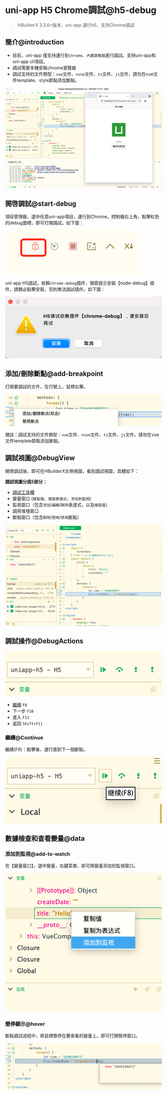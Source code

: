 # uni-app H5 Chrome調試@h5-debug

> HBuilderX 3.3.6+版本，uni-app 運行h5，支持Chrome調試

## 簡介@introduction

- 目前，uni-app 僅支持運行到`chrome`、`內置瀏覽器`進行調試。支持uni-app和uni-app cli項目。
- 調試需要本機安裝chrome瀏覽器
- 調試支持的文件類型：`vue`文件、`nvue`文件、`ts`文件、`js`文件，請勿在vue文件template、style節點添加斷點。

<img src="/static/snapshots/app/h5-debug/overview.png" class="hd-img" />

## 開啓調試@start-debug

項目管理器，選中任意uni-app項目，運行到Chrome。控制檯右上角，點擊紅色的debug圖標，即可打開調試。如下圖：

<img src="/static/snapshots/app/h5-debug/open-debug.png" class="hd-img" />

uni-app H5調試，依賴`chrome-debug`插件，彈窗提示安裝【node-debug】插件，請務必點擊安裝，否則無法調試插件。如下圖：

<img src="/static/snapshots/app/h5-debug/install-chrome-debug.png" class="hd-img" />

## 添加/刪除斷點@add-breakpoint

打開要調試的文件，在行號上，鼠標右擊。

<img src="/static/snapshots/app/h5-debug/add_breakpoint.png" class="hd-img" />

備註：調試支持的文件類型：`vue`文件、`nvue`文件、`ts`文件、`js`文件，請勿在vue文件template節點添加斷點。

## 調試視圖@DebugView

開啓調試後，即可在HBuilderX左側視圖，看到調試視圖，具體如下：

**調試視圖分爲5部分：**
- [調試工具欄](#DebugActions)
- 變量窗口 (`複製值`、`複製表達式`、`添加到監視`)
- 監視窗口（包含`添加`/`編輯`/`刪除`表達式，以及`複製值`）
- 調用堆棧窗口
- 斷點窗口（包含`刪除`/`啓用`/`禁用`斷點）

<img src="/static/snapshots/app/h5-debug/debug_view.png" class="hd-img" />

## 調試操作@DebugActions

<img src="/static/snapshots/app/h5-debug/debug_toolbar.png" class="hd-img" />

- [繼續](#Continue) `F8`
- 下一步 `F10`
- 進入 `F11`
- 返回 `Shift+F11`

### 繼續@Continue

繼續(F8)：點擊後，運行直到下一個斷點。

<img src="/static/snapshots/app/h5-debug/continue.png" class="hd-img" />

## 數據檢查和查看變量@data

### 添加到監視@add-to-watch

在【變量窗口】，選中變量，右鍵菜單，即可將變量添加到監視窗口。

<img src="/static/snapshots/app/h5-debug/add_to_monitor.png" class="hd-img" />

### 懸停顯示@hover

斷點調試過程中，將鼠標懸停在要查看的變量上，即可打開懸停窗口。

<img src="/static/snapshots/app/h5-debug/hovering_window.png" class="hd-img" />
